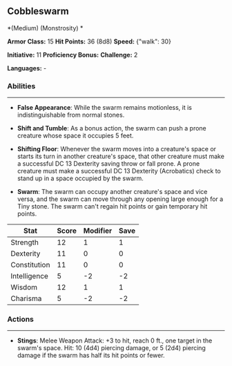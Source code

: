 ## Cobbleswarm
*(Medium) (Monstrosity) *

**Armor Class:** 15
**Hit Points:** 36 (8d8)
**Speed:** {"walk": 30}

**Initiative:** 11
**Proficiency Bonus:**
**Challenge:** 2

**Languages:** -

### Abilities
 --- 
- **False Appearance**: While the swarm remains motionless, it is indistinguishable from normal stones.

- **Shift and Tumble**: As a bonus action, the swarm can push a prone creature whose space it occupies 5 feet.

- **Shifting Floor**: Whenever the swarm moves into a creature's space or starts its turn in another creature's space, that other creature must make a successful DC 13 Dexterity saving throw or fall prone. A prone creature must make a successful DC 13 Dexterity (Acrobatics) check to stand up in a space occupied by the swarm.

- **Swarm**: The swarm can occupy another creature's space and vice versa, and the swarm can move through any opening large enough for a Tiny stone. The swarm can't regain hit points or gain temporary hit points.



| Stat | Score | Modifier | Save |
| ---- | ---- | ---- | ---- |
| Strength | 12 | 1 | 1 |
| Dexterity | 11 | 0 | 0 |
| Constitution | 11 | 0 | 0 |
| Intelligence | 5 | -2 | -2 |
| Wisdom | 12 | 1 | 1 |
| Charisma | 5 | -2 | -2 |

### Actions
 --- 
- **Stings**: Melee Weapon Attack: +3 to hit, reach 0 ft., one target in the swarm's space. Hit: 10 (4d4) piercing damage, or 5 (2d4) piercing damage if the swarm has half its hit points or fewer.

